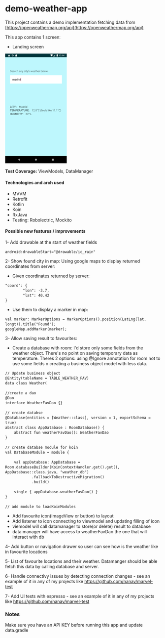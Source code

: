 # demo-weather-app
This project contains a demo implementation fetching data from [https://openweathermap.org/api](https://openweathermap.org/api)

This app contains 1 screen:
- Landing screen
<img src="screenshots/device-landing.png" width="200">

**Test Coverage:** ViewModels, DataManager

#### Technologies and arch used
- MVVM
- Retrofit
- Kotlin
- Koin
- RxJava
- Testing: Robolectric, Mockito


#### Possible new features / improvements
1- Add drawable at the start of weather fields
``` 
android:drawableStart="@drawable/ic_rain"
``` 

2- Show found city in map: Using google maps to display returned coordinates from server:
- Given coordinates returned by server: 
``` 
"coord": {
        "lon": -3.7,
        "lat": 40.42
}
```
- Use them to display a marker in map:
```
val marker: MarkerOptions = MarkerOptions().position(LatLng(lat, longt)).title("Found");
googleMap.addMarker(marker);
```

3- Allow saving result to favourites: 
- Create a database with room: I'd store only some fields from the weather object. There's no point on saving temporary data as temperature. Theres 2 options: using @Ignore annotation for room not to use some fields o creating a business object model with less data.
```
// Update business object
@Entity(tableName = TABLE_WEATHER_FAV)
data class Weather(

//create a dao
@Dao
interface WeatherFavDao {}

// create databse
@Database(entities = [Weather::class], version = 1, exportSchema = true)
abstract class AppDatabase : RoomDatabase() {
    abstract fun weatherFavDao(): WeatherFavDao
}

// create databse module for koin
val DatabaseModule = module {

    val appDatabase: AppDatabase = Room.databaseBuilder(KoinContextHandler.get().get(), AppDatabase::class.java, "weather_db")
            .fallbackToDestructiveMigration()
            .build()

    single { appDatabase.weatherFavDao() }
}

// add module to loadKoinModules

```
- Add favourite icon(ImageView or button) to layout
- Add listener to icon connecting to viewmodel and updating filling of icon
- viemodel will call datamanager to store(or delete) result to database
- data manager will have access to weatherFavDao the one that will interact with db

4- Add button or navigation drawer so user can see how is the weather like in favourite locations

5- List of favourite locations and their weather. Datamanger should be able fetch this data by calling database and server.

6- Handle connectivy issues by detecting connection changes - see an example of it in any of my projects like https://github.com/nanav/marvel-test

7- Add UI tests with espresso - see an example of it in any of my projects like https://github.com/nanav/marvel-test

### Notes

Make sure you have an API KEY before running this app and update data.gradle
